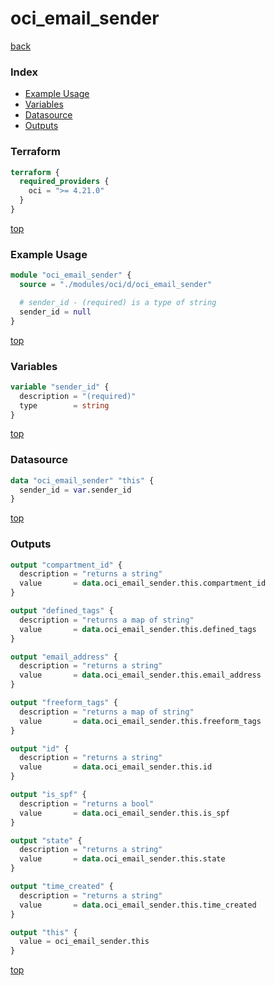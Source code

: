 # oci_email_sender

[back](../oci.md)

### Index

- [Example Usage](#example-usage)
- [Variables](#variables)
- [Datasource](#datasource)
- [Outputs](#outputs)

### Terraform

```terraform
terraform {
  required_providers {
    oci = ">= 4.21.0"
  }
}
```

[top](#index)

### Example Usage

```terraform
module "oci_email_sender" {
  source = "./modules/oci/d/oci_email_sender"

  # sender_id - (required) is a type of string
  sender_id = null
}
```

[top](#index)

### Variables

```terraform
variable "sender_id" {
  description = "(required)"
  type        = string
}
```

[top](#index)

### Datasource

```terraform
data "oci_email_sender" "this" {
  sender_id = var.sender_id
}
```

[top](#index)

### Outputs

```terraform
output "compartment_id" {
  description = "returns a string"
  value       = data.oci_email_sender.this.compartment_id
}

output "defined_tags" {
  description = "returns a map of string"
  value       = data.oci_email_sender.this.defined_tags
}

output "email_address" {
  description = "returns a string"
  value       = data.oci_email_sender.this.email_address
}

output "freeform_tags" {
  description = "returns a map of string"
  value       = data.oci_email_sender.this.freeform_tags
}

output "id" {
  description = "returns a string"
  value       = data.oci_email_sender.this.id
}

output "is_spf" {
  description = "returns a bool"
  value       = data.oci_email_sender.this.is_spf
}

output "state" {
  description = "returns a string"
  value       = data.oci_email_sender.this.state
}

output "time_created" {
  description = "returns a string"
  value       = data.oci_email_sender.this.time_created
}

output "this" {
  value = oci_email_sender.this
}
```

[top](#index)